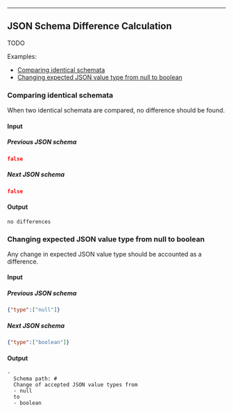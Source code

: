 ---
## JSON Schema Difference Calculation
TODO



Examples:

- [Comparing identical schemata](#comparing-identical-schemata)
- [Changing expected JSON value type from null to boolean](#changing-expected-json-value-type-from-null-to-boolean)
### Comparing identical schemata
When two identical schemata are compared, no difference should be found.

#### Input
##### Previous JSON schema
```json
false
```
##### Next JSON schema
```json
false
```
#### Output
```
no differences
```
### Changing expected JSON value type from null to boolean
Any change in expected JSON value type should be accounted as a difference.

#### Input
##### Previous JSON schema
```json
{"type":["null"]}
```
##### Next JSON schema
```json
{"type":["boolean"]}
```
#### Output
```
-
  Schema path: #
  Change of accepted JSON value types from 
  - null
  to
  - boolean
```
